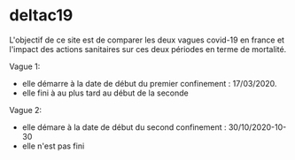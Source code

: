 # deltac19

L'objectif de ce site est de comparer les deux vagues covid-19 en france et l'impact des 
actions sanitaires sur ces deux périodes en terme de mortalité.

Vague 1: 
* elle démarre à la date de début du premier confinement : 17/03/2020.
* elle fini à au plus tard au début de la seconde 

Vague 2: 
* elle démare à la date de début du second confinement : 30/10/2020-10-30
* elle n'est pas fini
